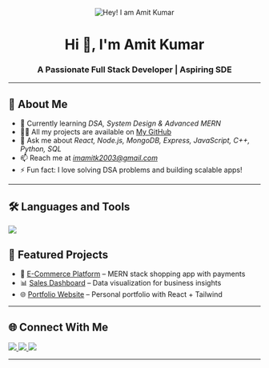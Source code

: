 <!-- Profile Header Banner -->
<p align="center">
  <img src="https://github.com/amitk2026/blob/main/assets/header.png" alt="Hey! I am Amit Kumar" />
</p>

<h1 align="center">Hi 👋, I'm Amit Kumar</h1>
<h3 align="center">A Passionate Full Stack Developer | Aspiring SDE</h3>

---

## 🚀 About Me
- 🌱 Currently learning *DSA, System Design & Advanced MERN*
- 👨‍💻 All my projects are available on [My GitHub](https://github.com/amitk2026)
- 💬 Ask me about *React, Node.js, MongoDB, Express, JavaScript, C++, Python, SQL*
- 📫 Reach me at *imamitk2003@gmail.com*
- ⚡ Fun fact: I love solving DSA problems and building scalable apps!

---

## 🛠 Languages and Tools
<p align="left">
  <img src="https://skillicons.dev/icons?i=cpp,python,js,react,nodejs,express,mongodb,sql,html,css,tailwind,bootstrap,git,github" />
</p>





## 🚀 Featured Projects
- 🛒 [E-Commerce Platform](https://ecommerce-frontendd-rho.vercel.app/) – MERN stack shopping app with payments  
- 📊 [Sales Dashboard](https://github.com/amitk2026/Mobile-Sales-Dashboard) – Data visualization for business insights  
- 🌐 [Portfolio Website]() – Personal portfolio with React + Tailwind  

---

## 🌐 Connect With Me
<p align="left">
  <a href="https://www.linkedin.com/in/amit-kumar-b0290a273/" target="blank">
    <img src="https://skillicons.dev/icons?i=linkedin" />
  </a>
  <a href="mailto:imamitk2003@gmail.com" target="blank">
    <img src="https://img.shields.io/badge/Gmail-D14836?style=for-the-badge&logo=gmail&logoColor=white" />
  </a>
  <a href="https://your-portfolio-link.com" target="blank">
    <img src="https://img.shields.io/badge/Portfolio-000000?style=for-the-badge&logo=vercel&logoColor=white" />
  </a>
</p>

---

